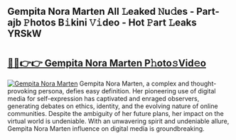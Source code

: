 ## Gempita Nora Marten All 𝙻eaked 𝙽u𝚍es - Part-ajb 𝙿hotos B𝚒kini 𝚅𝚒deo - Hot 𝙿art 𝙻eaks YRSkW

# <h2><a href="http://ld3ha8r.urlbe.top/?page=Gempita+Nora+Marten">🔗🔗👉👉 Gempita Nora Marten P𝚑oto𝚜Vid𝚎o</a></h2>

[![Gempita Nora Marten](https://i.imgur.com/eBuTRDB.gif)](http://ld3ha8r.urlbe.top/?page=Gempita+Nora+Marten)
Gempita Nora Marten, a complex and thought-provoking persona, defies easy definition. Her pioneering use of digital media for self-expression has captivated and enraged observers, generating debates on ethics, identity, and the evolving nature of online communities. Despite the ambiguity of her future plans, her impact on the virtual world is undeniable. With an unwavering spirit and undeniable allure, Gempita Nora Marten influence on digital media is groundbreaking.
